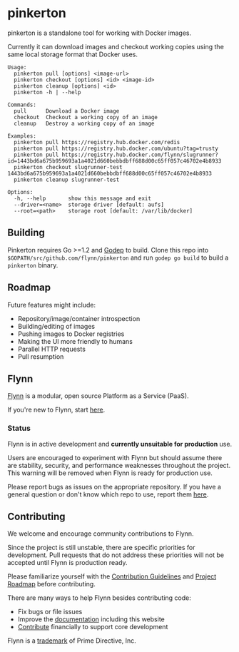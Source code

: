 # pinkerton

pinkerton is a standalone tool for working with Docker images.

Currently it can download images and checkout working copies using the same
local storage format that Docker uses.

```text
Usage:
  pinkerton pull [options] <image-url>
  pinkerton checkout [options] <id> <image-id>
  pinkerton cleanup [options] <id>
  pinkerton -h | --help

Commands:
  pull      Download a Docker image
  checkout  Checkout a working copy of an image
  cleanup   Destroy a working copy of an image

Examples:
  pinkerton pull https://registry.hub.docker.com/redis
  pinkerton pull https://registry.hub.docker.com/ubuntu?tag=trusty
  pinkerton pull https://registry.hub.docker.com/flynn/slugrunner?id=1443bd6a675b959693a1a4021d660bebbdbff688d00c65ff057c46702e4b8933
  pinkerton checkout slugrunner-test 1443bd6a675b959693a1a4021d660bebbdbff688d00c65ff057c46702e4b8933
  pinkerton cleanup slugrunner-test

Options:
  -h, --help       show this message and exit
  --driver=<name>  storage driver [default: aufs]
  --root=<path>    storage root [default: /var/lib/docker]
```

## Building

Pinkerton requires Go >=1.2 and [Godep](https://github.com/tools/godep) to
build. Clone this repo into `$GOPATH/src/github.com/flynn/pinkerton` and run
`godep go build` to build a `pinkerton` binary.

## Roadmap

Future features might include:

- Repository/image/container introspection
- Building/editing of images
- Pushing images to Docker registries
- Making the UI more friendly to humans
- Parallel HTTP requests
- Pull resumption


## Flynn

[Flynn](https://flynn.io) is a modular, open source Platform as a Service (PaaS).

If you're new to Flynn, start [here](https://github.com/flynn/flynn).

### Status

Flynn is in active development and **currently unsuitable for production** use.

Users are encouraged to experiment with Flynn but should assume there are stability, security, and performance weaknesses throughout the project. This warning will be removed when Flynn is ready for production use.

Please report bugs as issues on the appropriate repository. If you have a general question or don't know which repo to use, report them [here](https://github.com/flynn/flynn/issues).

## Contributing

We welcome and encourage community contributions to Flynn.

Since the project is still unstable, there are specific priorities for development. Pull requests that do not address these priorities will not be accepted until Flynn is production ready.

Please familiarize yourself with the [Contribution Guidelines](https://flynn.io/docs/contributing) and [Project Roadmap](https://flynn.io/docs/roadmap) before contributing.

There are many ways to help Flynn besides contributing code:

 - Fix bugs or file issues
 - Improve the [documentation](https://github.com/flynn/flynn.io) including this website
 - [Contribute](https://flynn.io/#sponsor) financially to support core development

Flynn is a [trademark](https://flynn.io/docs/trademark-guidelines) of Prime Directive, Inc.
